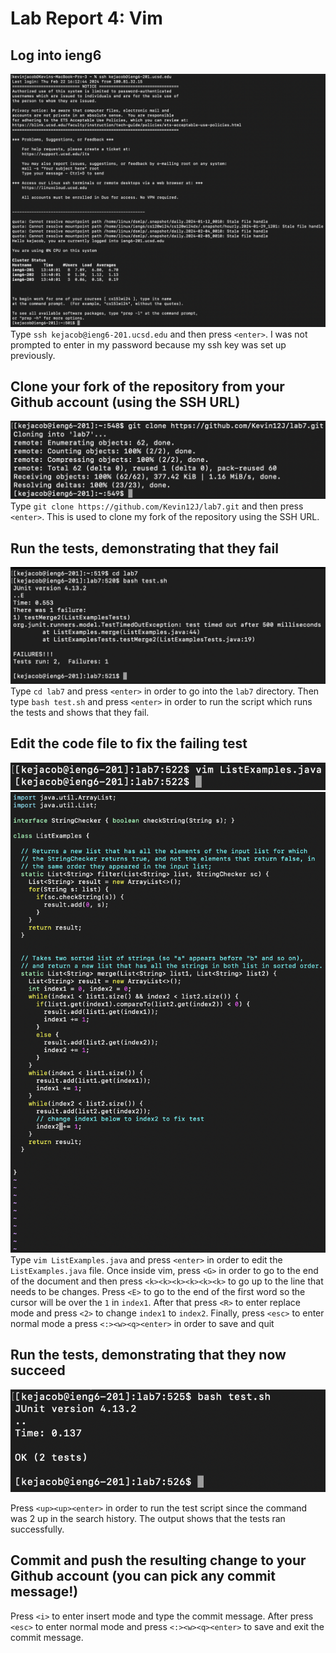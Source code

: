# Lab Report 4: Vim
## Log into ieng6
![Step4](/Step4.png)
Type `ssh kejacob@ieng6-201.ucsd.edu` and then press `<enter>`. I was not prompted to enter in my password because my ssh key was set up previously.
## Clone your fork of the repository from your Github account (using the SSH URL)
![Step5](/Step5Fix.png)
Type `git clone https://github.com/Kevin12J/lab7.git` and then press `<enter>`. This is used to clone my fork of the repository using the SSH URL.
## Run the tests, demonstrating that they fail
![Step6](/Step6.png)
Type `cd lab7` and press `<enter>` in order to go into the `lab7` directory. Then type `bash test.sh` and press `<enter>` in order to run the script which runs the tests and shows that they fail.
## Edit the code file to fix the failing test
![Step7A](/Step7A.png)
![Step7B](/Step7B.png)
Type `vim ListExamples.java` and press `<enter>` in order to edit the `ListExamples.java` file. Once inside vim, press `<G>` in order to go to the end of the document and then press `<k><k><k><k><k><k>` to go up to the line that needs to be changes. Press `<E>` to go to the end of the first word so the cursor will be over the `1` in `index1`. After that press `<R>` to enter replace mode and press `<2>` to change `index1` to `index2`. Finally, press `<esc>` to enter normal mode a press `<:><w><q><enter>` in order to save and quit
## Run the tests, demonstrating that they now succeed
![Step8](/Step8.png)

Press `<up><up><enter>` in order to run the test script since the command was 2 up in the search history. The output shows that the tests ran successfully.
## Commit and push the resulting change to your Github account (you can pick any commit message!)
Press `<i>` to enter insert mode and type the commit message. After press `<esc>` to enter normal mode and press `<:><w><q><enter>` to save and exit the commit message.
